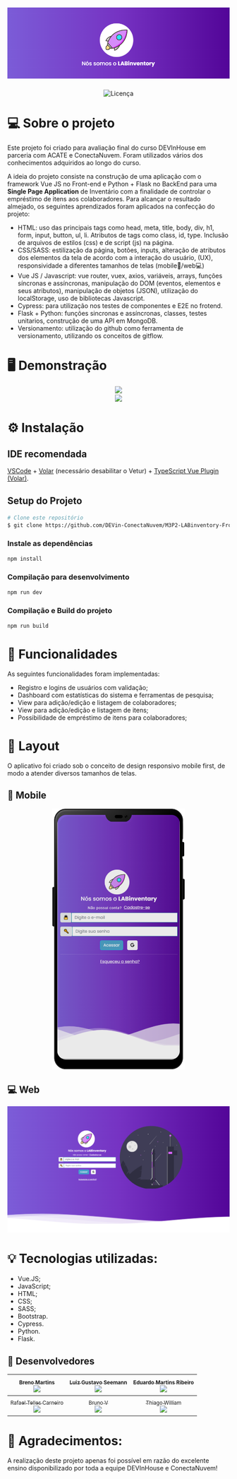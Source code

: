 <h1 align="center">
    <img alt="DEVInventary" title="#Projeto02DEVinhouse" src="./src/assets/readme/logo.png" />
</h1>

<p align="center">
 <img alt="Licença" src="https://img.shields.io/badge/license-MIT-brightgreen">
</p>

# 💻 Sobre o projeto

<p align="left">Este projeto foi criado para avaliação final do curso DEVInHouse em parceria com ACATE e ConectaNuvem. Foram utilizados vários dos conhecimentos adquiridos ao longo do curso.

A ideia do projeto consiste na construção de uma aplicação com o framework Vue JS no Front-end e Python + Flask no BackEnd para uma **Single Page Application** de Inventário com a finalidade de controlar o empréstimo de itens aos colaboradores. Para alcançar o resultado almejado, os seguintes aprendizados foram aplicados na confecção do projeto:

- HTML: uso das principais tags como head, meta, title, body, div, h1, form, input, button, ul, li. Atributos de tags como class, id, type. Inclusão de arquivos de estilos (css) e de script (js) na página.
- CSS/SASS: estilização da página, botões, inputs, alteração de atributos dos elementos da tela de acordo com a interação do usuário, (UX), responsividade a diferentes tamanhos de telas (mobile📱/web💻)
- Vue JS / Javascript: vue router, vuex, axios, variáveis, arrays, funções síncronas e assíncronas, manipulação do DOM (eventos, elementos e seus atributos), manipulação de objetos (JSON), utilização do localStorage, uso de bibliotecas Javascript.
- Cypress: para utilização nos testes de componentes e E2E no frotend.
- Flask + Python: funções sincronas e assíncronas, classes, testes unitarios, construção de uma API em MongoDB.
- Versionamento: utilização do github como ferramenta de versionamento, utilizando os conceitos de gitflow.
</p>

# 🖥️ Demonstração

<div align="center">
<img src="https://user-images.githubusercontent.com/101838119/201567855-ab888e47-c910-4359-8423-4e3e90575b93.gif">
<br>
<img src="https://user-images.githubusercontent.com/101838119/201567861-17b29e2d-7c3d-4aec-8659-2efc5ccf1ccd.gif">
</div>

# ⚙️ Instalação

## IDE recomendada

[VSCode](https://code.visualstudio.com/) + [Volar](https://marketplace.visualstudio.com/items?itemName=johnsoncodehk.volar) (necessário desabilitar o Vetur) + [TypeScript Vue Plugin (Volar)](https://marketplace.visualstudio.com/items?itemName=johnsoncodehk.vscode-typescript-vue-plugin).

## Setup do Projeto

```bash
# Clone este repositório
$ git clone https://github.com/DEVin-ConectaNuvem/M3P2-LABinventory-FrontEnd-Squad1
```

### Instale as dependências

```sh
npm install
```

### Compilação para desenvolvimento

```sh
npm run dev
```

### Compilação e Build do projeto

```sh
npm run build
```

# 📝 Funcionalidades

As seguintes funcionalidades foram implementadas:

- Registro e logins de usuários com validação;
- Dashboard com estatísticas do sistema e ferramentas de pesquisa;
- View para adição/edição e listagem de colaboradores;
- View para adição/edição e listagem de itens;
- Possibilidade de empréstimo de itens para colaboradores;

# 🎨 Layout

<p> O aplicativo foi criado sob o conceito de design responsivo mobile first, de modo a atender diversos tamanhos de telas.</p>

## 📱 Mobile

<p align="center">
  <img alt="home-mobile" title="#home-mobile" src="./src/assets/readme/mobile-logon.png" width="300px" >
</p>

## 💻 Web

<p align="center">
  <img alt="home-web" title="#home-web" src="./src/assets/readme/web-login.png" width="900px">
</p>

# 💡 Tecnologias utilizadas:

- Vue.JS;
- JavaScript;
- HTML;
- CSS;
- SASS;
- Bootstrap.
- Cypress.
- Python.
- Flask.

## 👋 Desenvolvedores

|          [<sub>Breno Martins</sub><br><img src="https://avatars.githubusercontent.com/u/95316873?v=4" width=100><br>](https://github.com/Breno-MT)           | [<sub>Luiz Gustavo Seemann</sub><br><img src="https://avatars.githubusercontent.com/u/101838119?v=4" width=100><br>](https://github.com/Gustavo-Seemann) | [<sub>Eduardo Martins Ribeiro</sub><br><img src="https://avatars.githubusercontent.com/u/98466110?v=4" width=100><br>](https://github.com/edumartinsrib) |
| :----------------------------------------------------------------------------------------------------------------------------------------------------------: | :------------------------------------------------------------------------------------------------------------------------------------------------------: | :------------------------------------------------------------------------------------------------------------------------------------------------------: |
| [<sub>Rafael Telles Carneiro</sub><br><img src="https://avatars.githubusercontent.com/u/98103640?v=4" width=100><br>](https://github.com/rafatellescarneiro) |       [<sub>Bruno V</sub><br><img src="https://avatars.githubusercontent.com/u/100861122?v=4" width=100><br>](https://github.com/brunobedretchuk)        |       [<sub>Thiago William</sub><br><img src="https://avatars.githubusercontent.com/u/94487053?v=4" width=100><br>](https://github.com/ThiagoW21)        |

# 🤝 Agradecimentos:

A realização deste projeto apenas foi possível em razão do excelente ensino disponibilizado por toda a equipe DEVInHouse e ConectaNuvem!

